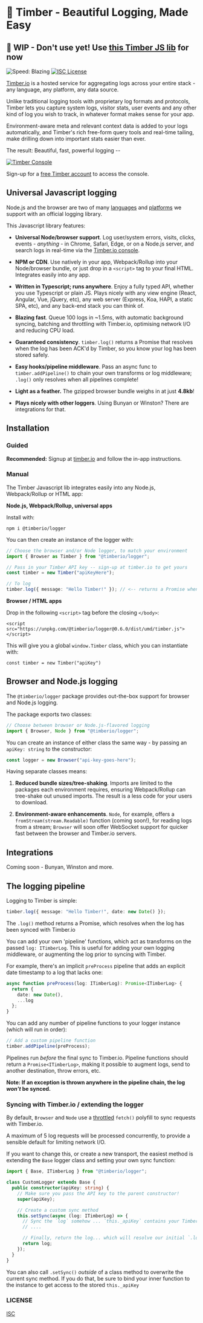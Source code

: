 # 🌲 Timber - Beautiful Logging, Made Easy

## 👷‍️ WIP - Don't use yet! Use [this Timber JS lib](https://github.com/timberio/timber-node) for now

![Speed: Blazing](https://img.shields.io/badge/speed-blazing%20%F0%9F%94%A5-brightgreen.svg)
[![ISC License](https://img.shields.io/badge/license-ISC-ff69b4.svg)](LICENSE.md)

[Timber.io](https://timber.io) is a hosted service for aggregating logs across your entire stack - any language, any platform, any data source.

Unlike traditional logging tools with proprietary log formats and protocols, Timber lets you capture system logs, visitor stats, user events and any other kind of log you wish to track, in whatever format makes sense for your app.

Environment-aware meta and relevant context data is added to your logs automatically, and Timber's rich free-form query tools and real-time tailing, make drilling down into important stats easier than ever.

The result: Beautiful, fast, powerful logging --

[![Timber Console](http://files.timber.io/images/readme-interface7.gif)](https://timber.io/docs/app)

Sign-up for a [free Timber account](https://timber.io) to access the console.

## Universal Javascript logging

Node.js and the browser are two of many [languages](https://docs.timber.io/languages/) and [platforms](https://docs.timber.io/platforms/) we support with an official logging library.

This Javascript library features:

- **Universal Node/browser support**. Log user/system errors, visits, clicks, events - _anything_ - in Chrome, Safari, Edge, or on a Node.js server, and search logs in real-time via the [Timber.io console](https://timber.io).

- **NPM or CDN**. Use natively in your app, Webpack/Rollup into your Node/browser bundle, or just drop in a `<script>` tag to your final HTML. Integrates easily into any app.

- **Written in Typescript; runs anywhere**. Enjoy a fully typed API, whether you use Typescript or plain JS. Plays nicely with any view engine (React, Angular, Vue, jQuery, etc), any web server (Express, Koa, HAPI, a static SPA, etc), and any back-end stack you can think of.

- **Blazing fast**. Queue 100 logs in ~1.5ms, with automatic background syncing, batching and throttling with Timber.io, optimising network I/O and reducing CPU load.

- **Guaranteed consistency**. `timber.log()` returns a Promise that resolves when the log has been ACK'd by Timber, so you know your log has been stored safely.

- **Easy hooks/pipeline middleware**. Pass an async func to `timber.addPipeline()` to chain your own transforms or log middleware; `.log()` only resolves when all pipelines complete!

- **Light as a feather.** The gzipped browser bundle weighs in at just **4.8kb**!

- **Plays nicely with other loggers**. Using Bunyan or Winston? There are integrations for that.

## Installation

### Guided

**Recommended:** Signup at [timber.io](https://app.timber.io/) and follow the in-app instructions.

### Manual

The Timber Javascript lib integrates easily into any Node.js, Webpack/Rollup or HTML app:

**Node.js, Webpack/Rollup, universal apps**

Install with:

```
npm i @timberio/logger
```

You can then create an instance of the logger with:

```typescript
// Choose the browser and/or Node logger, to match your environment
import { Browser as Timber } from "@timberio/logger";

// Pass in your Timber API key -- sign-up at timber.io to get yours
const timber = new Timber("apiKeyHere");

// To log
timber.log({ message: "Hello Timber!" }); // <-- returns a Promise when synced with Timber.io
```

**Browser / HTML apps**

Drop in the following `<script>` tag before the closing `</body>`:

```
<script src="https://unpkg.com/@timberio/logger@0.6.0/dist/umd/timber.js"></script>
```

This will give you a global `window.Timber` class, which you can instantiate with:

```
const timber = new Timber("apiKey")
```

## Browser and Node.js logging

The `@timberio/logger` package provides out-the-box support for browser and Node.js logging.

The package exports two classes:

```typescript
// Choose between browser or Node.js-flavored logging
import { Browser, Node } from "@timberio/logger";
```

You can create an instance of either class the same way - by passing an `apiKey: string` to the constructor:

```typescript
const logger = new Browser("api-key-goes-here");
```

Having separate classes means:

1. **Reduced bundle sizes/tree-shaking**. Imports are limited to the packages each environment requires, ensuring Webpack/Rollup can tree-shake out unused imports. The result is a less code for your users to download.

2. **Environment-aware enhancements**. `Node`, for example, offers a `fromStream(stream.Readable)` function (coming soon!), for reading logs from a stream; `Browser` will soon offer WebSocket support for quicker fast between the browser and Timber.io servers.

## Integrations

Coming soon - Bunyan, Winston and more.

## The logging pipeline

Logging to Timber is simple:

```typescript
timber.log({ message: "Hello Timber!", date: new Date() });
```

The `.log()` method returns a Promise, which resolves when the log has been synced with Timber.io

You can add your own 'pipeline' functions, which act as transforms on the passed `log: ITimberLog`. This is useful for adding your own logging middleware, or augmenting the log prior to syncing with Timber.

For example, there's an implicit `preProcess` pipeline that adds an explicit date timestamp to a log that lacks one:

```typescript
async function preProcess(log: ITimberLog): Promise<ITimberLog> {
  return {
    date: new Date(),
    ...log
  };
}
```

You can add any number of pipeline functions to your logger instance (which will run in order):

```typescript
// Add a custom pipeline function
timber.addPipeline(preProcess);
```

Pipelines run _before_ the final sync to Timber.io. Pipeline functions should return a `Promise<ITimberLog>`, making it possible to augment logs, send to another destination, throw errors, etc.

**Note: If an exception is thrown anywhere in the pipeline chain, the log _won't_ be synced.**

### Syncing with Timber.io / extending the logger

By default, `Browser` and `Node` use a [throttled](https://github.com/timberio/npm-tools#makethrottletfuncmax-number) `fetch()` polyfill to sync requests with Timber.io.

A maximum of 5 log requests will be processed concurrently, to provide a sensible default for limiting network I/O.

If you want to change this, or create a new transport, the easiest method is extending the `Base` logger class and setting your own sync function:

```typescript
import { Base, ITimberLog } from "@timberio/logger";

class CustomLogger extends Base {
  public constructor(apiKey: string) {
    // Make sure you pass the API key to the parent constructor!
    super(apiKey);

    // Create a custom sync method
    this.setSync(async (log: ITimberLog) => {
      // Sync the `log` somehow ... `this._apiKey` contains your Timber API key
      // ....

      // Finally, return the log... which will resolve our initial `.log()` call
      return log;
    });
  }
}
```

You can also call `.setSync()` _outside_ of a class method to overwrite the current sync method. If you do that, be sure to bind your inner function to the instance to get access to the stored `this._apiKey`

### LICENSE

[ISC](LICENSE.md)
